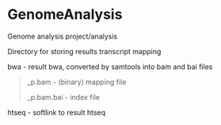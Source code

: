 # GenomeAnalysis
Genome analysis project/analysis

Directory for storing results transcript mapping

bwa - result bwa, converted by samtools into bam and bai files
> <sample>_p.bam - (binary) mapping file
>
> <sample>_p.bam.bai - index file

htseq - softlink to result htseq
